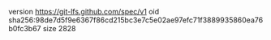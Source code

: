version https://git-lfs.github.com/spec/v1
oid sha256:98de7d5f9e6367f86cd215bc3e7c5e02ae97efc71f3889935860ea76b0fc3b67
size 2828
